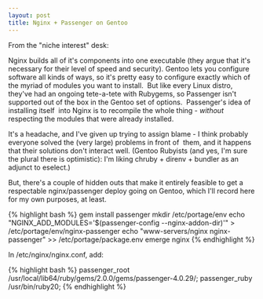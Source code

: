 ```yaml
---
layout: post
title: Nginx + Passenger on Gentoo
---
```

From the "niche interest" desk:

Nginx builds all of it's components into one executable (they argue that it's
necessary for their level of speed and security). Gentoo lets you configure
software all kinds of ways, so it's pretty easy to configure exactly which of
the myriad of modules you want to install.  But like every Linux distro,
they've had an ongoing tete-a-tete with Rubygems, so Passenger isn't supported
out of the box in the Gentoo set of options.  Passenger's idea of installing
itself  into Nginx is to recompile the whole thing
- *without* respecting the modules that were already installed.

It's a headache, and I've given up trying to assign blame - I think probably
everyone solved the (very large) problems in front of  them, and it happens
that their solutions don't interact well. (Gentoo Rubyists (and yes, I'm sure
the plural there is optimistic): I'm liking chruby + direnv + bundler as an
adjunct to eselect.)

But, there's a couple of hidden outs that make it entirely feasible to get a
respectable nginx/passenger deploy going on Gentoo, which I'll record here for
my own purposes, at least.


{% highlight bash %}
gem install passenger
mkdir /etc/portage/env
echo "NGINX_ADD_MODULES='$(passenger-config --nginx-addon-dir)'" > /etc/portage/env/nginx-passenger
echo "www-servers/nginx nginx-passenger" >> /etc/portage/package.env
emerge nginx
{% endhighlight %}

In /etc/nginx/nginx.conf, add:

{% highlight bash %}
passenger_root /usr/local/lib64/ruby/gems/2.0.0/gems/passenger-4.0.29/;
passenger_ruby /usr/bin/ruby20;
{% endhighlight %}
